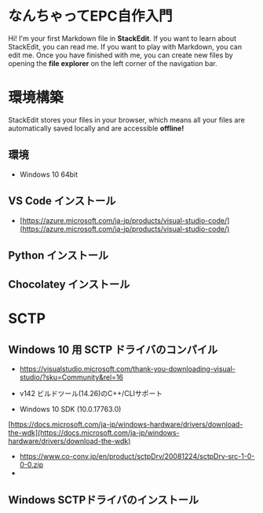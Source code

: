# なんちゃってEPC自作入門

Hi! I'm your first Markdown file in **StackEdit**. If you want to learn about StackEdit, you can read me. If you want to play with Markdown, you can edit me. Once you have finished with me, you can create new files by opening the **file explorer** on the left corner of the navigation bar.


# 環境構築

StackEdit stores your files in your browser, which means all your files are automatically saved locally and are accessible **offline!**

## 環境

- Windows 10 64bit

## VS Code インストール

- [https://azure.microsoft.com/ja-jp/products/visual-studio-code/](https://azure.microsoft.com/ja-jp/products/visual-studio-code/)

## Python インストール

## Chocolatey インストール

# SCTP

## Windows 10 用 SCTP ドライバのコンパイル


- https://visualstudio.microsoft.com/thank-you-downloading-visual-studio/?sku=Community&rel=16

- v142 ビルドツール(14.26)のC++/CLIサポート
- Windows 10 SDK (10.0.17763.0)

[https://docs.microsoft.com/ja-jp/windows-hardware/drivers/download-the-wdk](https://docs.microsoft.com/ja-jp/windows-hardware/drivers/download-the-wdk)

- https://www.co-conv.jp/en/product/sctpDrv/20081224/sctpDrv-src-1-0-0-0.zip
- 
## Windows SCTPドライバのインストール

<!--stackedit_data:
eyJoaXN0b3J5IjpbMTMwNTY0MjAzOCwxMTc2NTU0OTUsMTY5ND
I3NDExMF19
-->